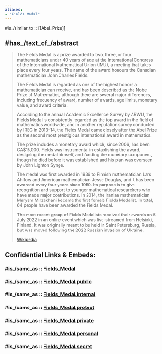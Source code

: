 ```yaml
---
aliases:
- "Fields Medal"
---
```


#is_/similar_to :: [[Abel_Prize]] 

## #has_/text_of_/abstract 

> The Fields Medal is a prize awarded to two, three, or four mathematicians under 40 years of age 
> at the International Congress of the International Mathematical Union (IMU), a meeting that takes place every four years. 
> The name of the award honours the Canadian mathematician John Charles Fields.
>
> The Fields Medal is regarded as one of the highest honors a mathematician can receive, 
> and has been described as the Nobel Prize of Mathematics, although there are several major differences, 
> including frequency of award, number of awards, age limits, monetary value, and award criteria. 
> 
> According to the annual Academic Excellence Survey by ARWU, 
> the Fields Medal is consistently regarded as the top award in the field of mathematics worldwide, 
> and in another reputation survey conducted by IREG in 2013–14, 
> the Fields Medal came closely after the Abel Prize as the second most prestigious international award in mathematics.
>
> The prize includes a monetary award which, since 2006, has been CA$15,000. Fields was instrumental in establishing the award, designing the medal himself, and funding the monetary component, though he died before it was established and his plan was overseen by John Lighton Synge.
>
> The medal was first awarded in 1936 to Finnish mathematician Lars Ahlfors and American mathematician Jesse Douglas, and it has been awarded every four years since 1950. Its purpose is to give recognition and support to younger mathematical researchers who have made major contributions. In 2014, the Iranian mathematician Maryam Mirzakhani became the first female Fields Medalist. In total, 64 people have been awarded the Fields Medal.
>
> The most recent group of Fields Medalists received their awards on 5 July 2022 in an online event which was live-streamed from Helsinki, Finland. It was originally meant to be held in Saint Petersburg, Russia, but was moved following the 2022 Russian invasion of Ukraine.
>
> [Wikipedia](https://en.wikipedia.org/wiki/Fields%20Medal) 


## Confidential Links & Embeds: 

### #is_/same_as :: [Fields_Medal](Fields_Medal.md) 

### #is_/same_as :: [Fields_Medal.public](/_public/International/NGO/Nobel_Prize/Fields_Medal.public.md) 

### #is_/same_as :: [Fields_Medal.internal](/_internal/International/NGO/Nobel_Prize/Fields_Medal.internal.md) 

### #is_/same_as :: [Fields_Medal.protect](/_protect/International/NGO/Nobel_Prize/Fields_Medal.protect.md) 

### #is_/same_as :: [Fields_Medal.private](/_private/International/NGO/Nobel_Prize/Fields_Medal.private.md) 

### #is_/same_as :: [Fields_Medal.personal](/_personal/International/NGO/Nobel_Prize/Fields_Medal.personal.md) 

### #is_/same_as :: [Fields_Medal.secret](/_secret/International/NGO/Nobel_Prize/Fields_Medal.secret.md)

